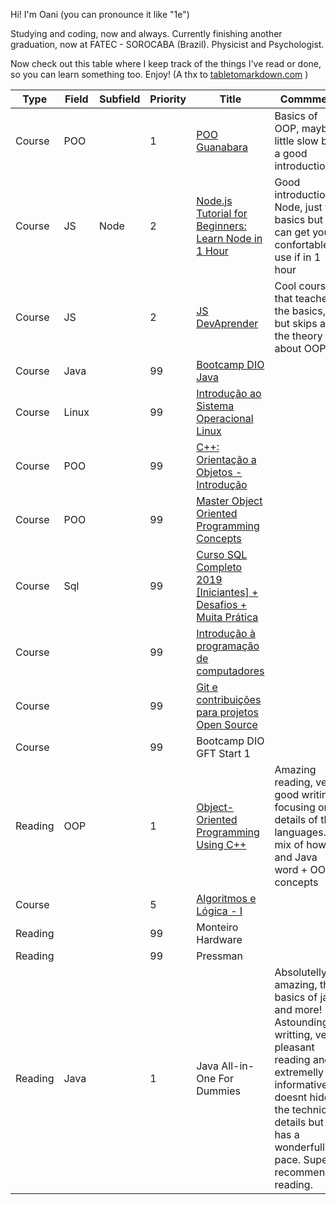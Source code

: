 Hi! I'm Oani (you can pronounce it like "1e")

Studying and coding, now and always. Currently finishing another graduation, now at FATEC - SOROCABA (Brazil). Physicist and Psychologist.

Now check out this table where I keep track of the things I've read or done, so you can learn something too. Enjoy! (A thx to [tabletomarkdown.com](https://tabletomarkdown.com/convert-spreadsheet-to-markdown) )


| Type     | Field | Subfield | Priority | Title                                                                                                                   | Commment                                                                                                                                                                                                               | Now | Total | Perc        |
| -------- | ----- | -------- | -------- | ----------------------------------------------------------------------------------------------------------------------- | ---------------------------------------------------------------------------------------------------------------------------------------------------------------------------------------------------------------------- | --- | ----- | ----------- |
| Course   | POO   |          | 1        | [POO Guanabara](https://www.youtube.com/playlist?list=PLHz_AreHm4dkqe2aR0tQK74m8SFe-aGsY)                               | Basics of OOP, maybe a little slow but a good introduction                                                                                                                                                             | 20  | 20    | 1           |
| Course   | JS    | Node     | 2        | [Node.js Tutorial for Beginners: Learn Node in 1 Hour](https://www.youtube.com/watch?v=TlB_eWDSMt4)                     | Good introduction to Node, just the basics but can get you confortable to use if in 1 hour                                                                                                                             | 1   | 1     | 1           |
| Course   | JS    |          | 2        | [JS DevAprender](https://www.youtube.com/watch?v=i6Oi-YtXnAU&t=1s)                                                      | Cool course that teaches the basics, but skips all the theory about OOP                                                                                                                                                | 1   | 1     | 1           |
| Course   | Java  |          | 99       | [Bootcamp DIO Java](http://https/web.digitalinnovation.one/track/gft-start-2-java?tab=path)                             |                                                                                                                                                                                                                        | 1   | 1     | 1           |
| Course   | Linux |          | 99       | [Introdução ao Sistema Operacional Linux](https://www.udemy.com/course-dashboard-redirect/?course_id=2077574)           |                                                                                                                                                                                                                        | 1   | 1     | 1           |
| Course   | POO   |          | 99       | [C++: Orientação a Objetos - Introdução](https://www.udemy.com/course-dashboard-redirect/?course_id=1180064)            |                                                                                                                                                                                                                        | 1   | 1     | 1           |
| Course   | POO   |          | 99       | [Master Object Oriented Programming Concepts](https://www.udemy.com/course-dashboard-redirect/?course_id=2309978)       |                                                                                                                                                                                                                        | 1   | 1     | 1           |
| Course   | Sql   |          | 99       | [Curso SQL Completo 2019 \[Iniciantes\] + Desafios + Muita Prática](https://www.youtube.com/watch?v=rX2I7OjLqWE&t=139s) |                                                                                                                                                                                                                        | 1   | 1     | 1           |
| Course   |       |          | 99       | [Introdução à programação de computadores](https://www.udemy.com/course-dashboard-redirect/?course_id=1831892)          |                                                                                                                                                                                                                        | 1   | 1     | 1           |
| Course   |       |          | 99       | [Git e contribuições para projetos Open Source](https://www.udemy.com/course-dashboard-redirect/?course_id=1202008)     |                                                                                                                                                                                                                        | 1   | 1     | 1           |
| Course   |       |          | 99       | Bootcamp DIO GFT Start 1                                                                                                |                                                                                                                                                                                                                        | 1   | 1     | 1           |
| Reading  | OOP   |          | 1        | [Object-Oriented Programming Using C++](http://icarus.cs.weber.edu/~dab/cs1410/textbook/chapters.html)                  | Amazing reading, very good writing focusing on details of the languages. A mix of how C and Java word + OOP concepts                                                                                                   | 15  | 16    | 0,9375      |
| Course   |       |          | 5        | [Algoritmos e Lógica - I](https://www.udemy.com/course-dashboard-redirect/?course_id=1611764)                           |                                                                                                                                                                                                                        | 30  | 34    | 0,882352941 |
| Reading  |       |          | 99       | Monteiro Hardware                                                                                                       |                                                                                                                                                                                                                        | 700 | 1000  | 0,7         |
| Reading  |       |          | 99       | Pressman                                                                                                                |                                                                                                                                                                                                                        | 700 | 1200  | 0,583333333 |
| Reading  | Java  |          | 1        | Java All-in-One For Dummies                                                                                             | Absolutelly amazing, the basics of java and more! Astounding writting, very pleasant reading and extremelly informative, it doesnt hide the technical details but it has a wonderfull pace. Super recommended reading. | 500 | 963   | 0,5192108   |

